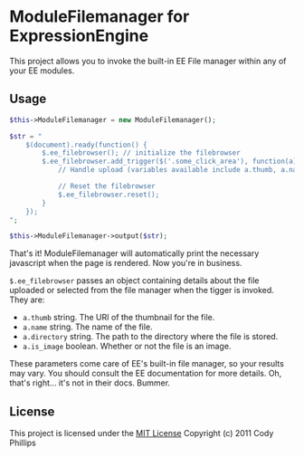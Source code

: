 ModuleFilemanager for ExpressionEngine
==================

This project allows you to invoke the built-in EE File manager within any of your EE modules.

## Usage

```php
$this->ModuleFilemanager = new ModuleFilemanager();

$str = "
	$(document).ready(function() {
		$.ee_filebrowser(); // initialize the filebrowser
		$.ee_filebrowser.add_trigger($('.some_click_area'), function(a){
			// Handle upload (variables available include a.thumb, a.name, a.directory, a.dimensions, a.is_image)

			// Reset the filebrowser
			$.ee_filebrowser.reset();
		}
	});
";

$this->ModuleFilemanager->output($str);
```

That's it! ModuleFilemanager will automatically print the necessary javascript when the page is rendered. Now you're in business.

`$.ee_filebrowser` passes an object containing details about the file uploaded or selected from the file manager when the tigger is invoked. They are:

- `a.thumb` string. The URI of the thumbnail for the file.
- `a.name` string. The name of the file.
- `a.directory` string. The path to the directory where the file is stored.
- `a.is_image` boolean. Whether or not the file is an image.

These parameters come care of EE's built-in file manager, so your results may vary. You should consult the EE documentation for more details. Oh, that's right... it's not in their docs. Bummer.

## License

This project is licensed under the [MIT License](http://www.opensource.org/licenses/mit-license.php) Copyright (c) 2011 Cody Phillips